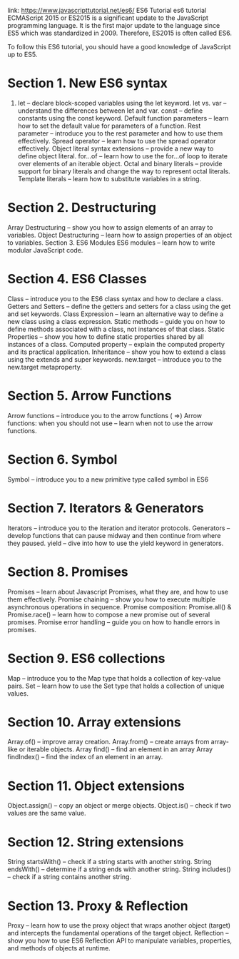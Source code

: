 link: https://www.javascripttutorial.net/es6/
ES6 Tutorial
es6 tutorial
ECMAScript 2015 or ES2015 is a significant update to the JavaScript programming language. It is the first major update to the language since ES5 which was standardized in 2009. Therefore, ES2015 is often called ES6.

To follow this ES6 tutorial, you should have a good knowledge of JavaScript up to ES5.

# Section 1. New ES6 syntax
1. let – declare block-scoped variables using the let keyword.
let vs. var – understand the differences between let and var.
const – define constants using the const keyword.
Default function parameters – learn how to set the default value for parameters of a function.
Rest parameter – introduce you to the rest parameter and how to use them effectively.
Spread operator – learn how to use the spread operator effectively.
Object literal syntax extensions – provide a new way to define object literal.
for…of – learn how to use the for...of loop to iterate over elements of an iterable object.
Octal and binary literals –  provide support for binary literals and change the way to represent octal literals.
Template literals – learn how to substitute variables in a string.

# Section 2. Destructuring
Array Destructuring – show you how to assign elements of an array to variables.
Object Destructuring – learn how to assign properties of an object to variables.
Section 3. ES6 Modules
ES6 modules – learn how to write modular JavaScript code.

# Section 4. ES6 Classes
Class – introduce you to the ES6 class syntax and how to declare a class.
Getters and Setters – define the getters and setters for a class using the get and set keywords.
Class Expression – learn an alternative way to define a new class using a class expression.
Static methods – guide you on how to define methods associated with a class, not instances of that class.
Static Properties – show you how to define static properties shared by all instances of a class.
Computed property – explain the computed property and its practical application.
Inheritance – show you how to extend a class using the extends and super keywords.
new.target – introduce you to the new.target metaproperty.

# Section 5. Arrow Functions
Arrow functions – introduce you to the arrow functions ( =>)
Arrow functions: when you should not use – learn when not to use the arrow functions.

# Section 6. Symbol
Symbol – introduce you to a new primitive type called symbol in ES6

# Section 7. Iterators & Generators
Iterators – introduce you to the iteration and iterator protocols.
Generators – develop functions that can pause midway and then continue from where they paused.
yield – dive into how to use the yield keyword in generators.

# Section 8. Promises
Promises – learn about Javascript Promises, what they are, and how to use them effectively.
Promise chaining – show you how to execute multiple asynchronous operations in sequence.
Promise composition: Promise.all() & Promise.race() – learn how to compose a new promise out of several promises.
Promise error handling – guide you on how to handle errors in promises.

# Section 9. ES6 collections
Map – introduce you to the Map type that holds a collection of key-value pairs.
Set – learn how to use the Set type that holds a collection of unique values.

# Section 10. Array extensions
Array.of() – improve array creation.
Array.from() – create arrays from array-like or iterable objects.
Array find() – find an element in an array
Array findIndex() – find the index of an element in an array.

# Section 11. Object extensions
Object.assign() – copy an object or merge objects.
Object.is() – check if two values are the same value.

# Section 12. String extensions
String startsWith() – check if a string starts with another string.
String endsWith() – determine if a string ends with another string.
String includes() – check if a string contains another string.

# Section 13. Proxy & Reflection
Proxy – learn how to use the proxy object that wraps another object (target) and intercepts the fundamental operations of the target object.
Reflection –  show you how to use ES6 Reflection API to manipulate variables, properties, and methods of objects at runtime.